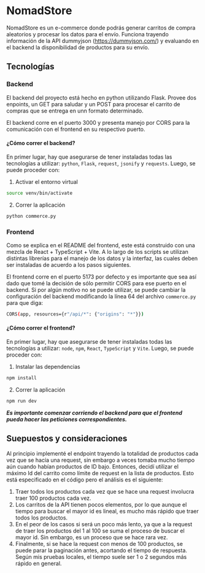 # NomadStore 

NomadStore es un e-commerce donde podrás generar carritos de compra aleatorios y procesar los datos para el envío. Funciona trayendo información de la API dummyjson (https://dummyjson.com/) y evaluando en el backend la disponibilidad de productos para su envío. 

## Tecnologías

### Backend

El backend del proyecto está hecho en python utilizando Flask. Provee dos enpoints, un GET para saludar y un POST para procesar el carrito de compras que se entrega en unn formato determinado. 

El backend corre en el puerto 3000 y presenta manejo por CORS para la comunicación con el frontend en su respectivo puerto.

#### ¿Cómo correr el backend?   

En primer lugar, hay que asegurarse de tener instaladas todas las tecnologías a utilizar: ```python```, ```Flask```, ```request```, ```jsonify``` y ```requests```. Luego, se puede proceder con: 

1. Activar el entorno virtual
```bash
source venv/bin/activate
```

2. Correr la aplicación
```bash 
python commerce.py
```
### Frontend

Como se explica en el README del frontend, este está construido con una mezcla de React + TypeScript + Vite. A lo largo de los scripts se utilizan distintas librerías para el manejo de los datos y la interfaz, las cuales deben ser instaladas de acuerdo a los pasos siguientes. 

El frontend corre en el puerto 5173 por defecto y es importante que sea así dado que tomé la decisión de sólo permitir CORS para ese puerto en el backend. Si por algún motivo no se puede utilizar, se puede cambiar la configuración del backend modificando la línea 64 del archivo ```commerce.py``` para que diga: 

```bash 
CORS(app, resources={r"/api/*": {"origins": "*"}})
```
#### ¿Cómo correr el frontend?   

En primer lugar, hay que asegurarse de tener instaladas todas las tecnologías a utilizar: ```node```, ```npm```, ```React```, ```TypeScript``` y ```Vite```. Luego, se puede proceder con:

1. Instalar las dependencias
```bash
npm install
```
2. Correr la aplicación
```bash
npm run dev
```

***Es importante comenzar corriendo el backend para que el frontend pueda hacer las peticiones correspondientes.***

## Suepuestos y consideraciones	

Al principio implementé el endpoint trayendo la totalidad de productos cada vez que se hacía una request, sin embargo a veces tomaba mucho tiempo aún cuando habían productos de ID bajo. Entonces, decidí utilizar el máximo Id del carrito como límite de request en la lista de productos. Esto está especificado en el código pero el análisis es el siguiente: 

1. Traer todos los productos cada vez que se hace una request involucra traer 100 productos cada vez. 
2. Los carritos de la API tienen pocos elementos, por lo que aunque el tiempo para buscar el mayor id es lineal, es mucho más rápido que traer todos los productos.
3. En el peor de los casos si será un poco más lento, ya que a la request de traer los productos del 1 al 100 se suma el proceso de buscar el mayor id. Sin embargo, es un proceso que se hace rara vez.
4. Finalmente, si se hace la request con menos de 100 productos, se puede parar la paginación antes, acortando el tiempo de respuesta. Según mis pruebas locales, el tiempo suele ser 1 o 2 segundos más rápido en general.
